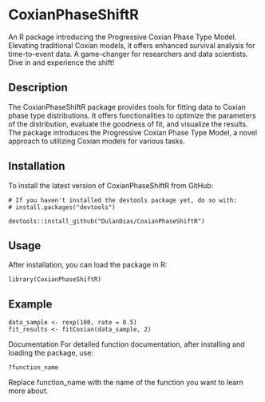 # CoxianPhaseShiftR
An R package introducing the Progressive Coxian Phase Type Model. Elevating traditional Coxian models, it offers enhanced survival analysis for time-to-event data. A game-changer for researchers and data scientists. Dive in and experience the shift!

## Description
The CoxianPhaseShiftR package provides tools for fitting data to Coxian phase type distributions. It offers functionalities to optimize the parameters of the distribution, evaluate the goodness of fit, and visualize the results. The package introduces the Progressive Coxian Phase Type Model, a novel approach to utilizing Coxian models for various tasks.

## Installation
To install the latest version of CoxianPhaseShiftR from GitHub:
```
# If you haven't installed the devtools package yet, do so with:
# install.packages("devtools")

devtools::install_github("DulanDias/CoxianPhaseShiftR")
```

## Usage
After installation, you can load the package in R:
```
library(CoxianPhaseShiftR)
```

## Example
```
data_sample <- rexp(100, rate = 0.5)
fit_results <- fitCoxian(data_sample, 2)
```

Documentation
For detailed function documentation, after installing and loading the package, use:
```
?function_name
```
Replace function_name with the name of the function you want to learn more about.
